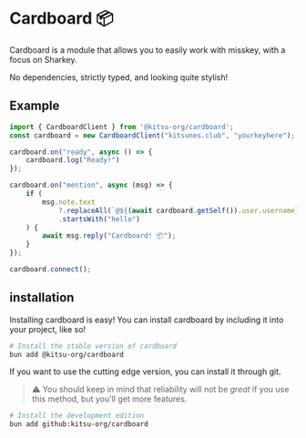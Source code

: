 # Cardboard 📦
Cardboard is a module that allows you to easily work with misskey, with a focus on Sharkey. 

No dependencies, strictly typed, and looking quite stylish!

## Example
```js
import { CardboardClient } from '@kitsu-org/cardboard';
const cardboard = new CardboardClient("kitsunes.club", "yourkeyhere");

cardboard.on("ready", async () => {
    cardboard.log("Ready!")
});

cardboard.on("mention", async (msg) => {
    if (
        msg.note.text
            ?.replaceAll(`@${(await cardboard.getSelf()).user.username} `, "")
            .startsWith("hello")
    ) {
        await msg.reply("Cardboard! 📦");
    }
});

cardboard.connect();
```

## installation
Installing cardboard is easy! You can install cardboard by including it into your project, like so!
```bash
# Install the stable version of cardboard
bun add @kitsu-org/cardboard
```

If you want to use the cutting edge version, you can install it through git.
> ⚠️ You should keep in mind that reliability will not be _great_ if you use this method, but you'll get more features.
```bash
# Install the development edition
bun add github:kitsu-org/cardboard
```